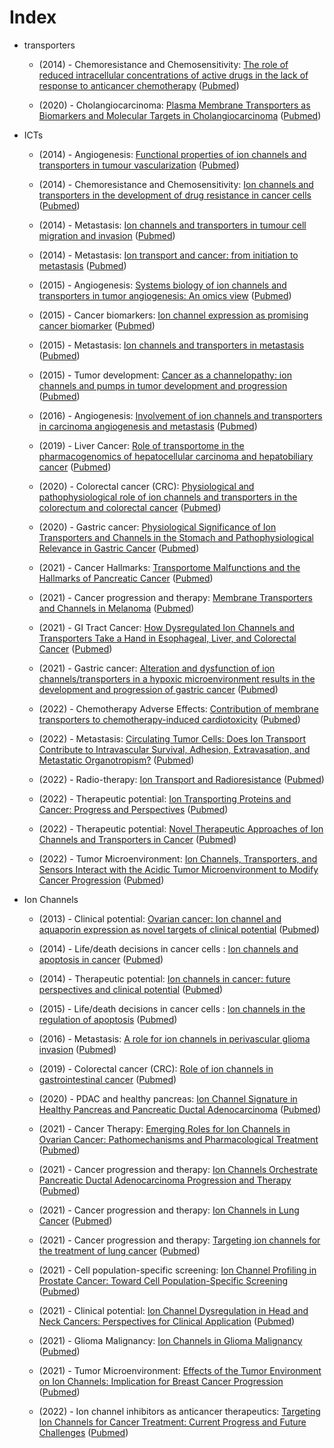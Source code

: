 # Index 

- transporters
  - (2014) - Chemoresistance and Chemosensitivity: [The role of reduced intracellular concentrations of active drugs in the lack of response to anticancer chemotherapy](https://doi.org/10.1038/APS.2013.131) ([Pubmed](https://pubmed.ncbi.nlm.nih.gov/24317012))

  - (2020) - Cholangiocarcinoma: [Plasma Membrane Transporters as Biomarkers and Molecular Targets in Cholangiocarcinoma](https://doi.org/10.3390/CELLS9020498) ([Pubmed](https://pubmed.ncbi.nlm.nih.gov/32098199))
- ICTs
  - (2014) - Angiogenesis: [Functional properties of ion channels and transporters in tumour vascularization](https://doi.org/10.1098/RSTB.2013.0103) ([Pubmed](https://pubmed.ncbi.nlm.nih.gov/24493751))

  - (2014) - Chemoresistance and Chemosensitivity: [Ion channels and transporters in the development of drug resistance in cancer cells](https://doi.org/10.1098/RSTB.2013.0109) ([Pubmed](https://pubmed.ncbi.nlm.nih.gov/24493757))

  - (2014) - Metastasis: [Ion channels and transporters in tumour cell migration and invasion](https://doi.org/10.1098/RSTB.2013.0102) ([Pubmed](https://pubmed.ncbi.nlm.nih.gov/24493750))

  - (2014) - Metastasis: [Ion transport and cancer: from initiation to metastasis](https://doi.org/10.1098/RSTB.2013.0092) ([Pubmed](https://pubmed.ncbi.nlm.nih.gov/24493741))

  - (2015) - Angiogenesis: [Systems biology of ion channels and transporters in tumor angiogenesis: An omics view](https://doi.org/10.1016/J.BBAMEM.2014.10.031) ([Pubmed](https://pubmed.ncbi.nlm.nih.gov/25450338))

  - (2015) - Cancer biomarkers: [Ion channel expression as promising cancer biomarker](https://doi.org/10.1016/J.BBAMEM.2014.12.016) ([Pubmed](https://pubmed.ncbi.nlm.nih.gov/25542783))

  - (2015) - Metastasis: [Ion channels and transporters in metastasis](https://doi.org/10.1016/J.BBAMEM.2014.11.012) ([Pubmed](https://pubmed.ncbi.nlm.nih.gov/25445667))

  - (2015) - Tumor development: [Cancer as a channelopathy: ion channels and pumps in tumor development and progression](https://doi.org/10.3389/FNCEL.2015.00086) ([Pubmed](https://pubmed.ncbi.nlm.nih.gov/25852478))

  - (2016) - Angiogenesis: [Involvement of ion channels and transporters in carcinoma angiogenesis and metastasis](https://doi.org/10.1152/AJPCELL.00218.2015) ([Pubmed](https://pubmed.ncbi.nlm.nih.gov/26791487))

  - (2019) - Liver Cancer: [Role of transportome in the pharmacogenomics of hepatocellular carcinoma and hepatobiliary cancer](https://doi.org/10.2217/PGS-2019-0033) ([Pubmed](https://pubmed.ncbi.nlm.nih.gov/31486734))

  - (2020) - Colorectal cancer (CRC): [Physiological and pathophysiological role of ion channels and transporters in the colorectum and colorectal cancer](https://doi.org/10.1111/JCMM.15600) ([Pubmed](https://pubmed.ncbi.nlm.nih.gov/32662230))

  - (2020) - Gastric cancer: [Physiological Significance of Ion Transporters and Channels in the Stomach and Pathophysiological Relevance in Gastric Cancer](https://doi.org/10.1155/2020/2869138) ([Pubmed](https://pubmed.ncbi.nlm.nih.gov/32104192))

  - (2021) - Cancer Hallmarks: [Transportome Malfunctions and the Hallmarks of Pancreatic Cancer](https://doi.org/10.1007/112_2020_20) ([Pubmed](https://pubmed.ncbi.nlm.nih.gov/32770395))

  - (2021) - Cancer progression and therapy: [Membrane Transporters and Channels in Melanoma](https://doi.org/10.1007/112_2020_17) ([Pubmed](https://pubmed.ncbi.nlm.nih.gov/32737752))

  - (2021) - GI Tract Cancer: [How Dysregulated Ion Channels and Transporters Take a Hand in Esophageal, Liver, and Colorectal Cancer](https://doi.org/10.1007/112_2020_41) ([Pubmed](https://pubmed.ncbi.nlm.nih.gov/32875386))

  - (2021) - Gastric cancer: [Alteration and dysfunction of ion channels/transporters in a hypoxic microenvironment results in the development and progression of gastric cancer](https://doi.org/10.1007/S13402-021-00604-1) ([Pubmed](https://pubmed.ncbi.nlm.nih.gov/33856653))

  - (2022) - Chemotherapy Adverse Effects: [Contribution of membrane transporters to chemotherapy-induced cardiotoxicity](https://doi.org/10.1111/BCPT.13635) ([Pubmed](https://pubmed.ncbi.nlm.nih.gov/34237188))

  - (2022) - Metastasis: [Circulating Tumor Cells: Does Ion Transport Contribute to Intravascular Survival, Adhesion, Extravasation, and Metastatic Organotropism?](https://doi.org/10.1007/112_2021_68) ([Pubmed](https://pubmed.ncbi.nlm.nih.gov/35137308))

  - (2022) - Radio-therapy: [Ion Transport and Radioresistance](https://doi.org/10.1007/112_2020_33) ([Pubmed](https://pubmed.ncbi.nlm.nih.gov/32737751))

  - (2022) - Therapeutic potential: [Ion Transporting Proteins and Cancer: Progress and Perspectives](https://doi.org/10.1007/112_2021_66) ([Pubmed](https://pubmed.ncbi.nlm.nih.gov/35018530))

  - (2022) - Therapeutic potential: [Novel Therapeutic Approaches of Ion Channels and Transporters in Cancer](https://doi.org/10.1007/112_2020_28) ([Pubmed](https://pubmed.ncbi.nlm.nih.gov/32715321))

  - (2022) - Tumor Microenvironment: [Ion Channels, Transporters, and Sensors Interact with the Acidic Tumor Microenvironment to Modify Cancer Progression](https://doi.org/10.1007/112_2021_63) ([Pubmed](https://pubmed.ncbi.nlm.nih.gov/34291319))
- Ion Channels
  - (2013) - Clinical potential: [Ovarian cancer: Ion channel and aquaporin expression as novel targets of clinical potential](https://doi.org/10.1016/J.EJCA.2013.03.016) ([Pubmed](https://pubmed.ncbi.nlm.nih.gov/23683551))

  - (2014) - Life/death decisions in cancer cells : [Ion channels and apoptosis in cancer](https://doi.org/10.1098/RSTB.2013.0104) ([Pubmed](https://pubmed.ncbi.nlm.nih.gov/24493752))

  - (2014) - Therapeutic potential: [Ion channels in cancer: future perspectives and clinical potential](https://doi.org/10.1098/RSTB.2013.0108) ([Pubmed](https://pubmed.ncbi.nlm.nih.gov/24493756))

  - (2015) - Life/death decisions in cancer cells : [Ion channels in the regulation of apoptosis](https://doi.org/10.1016/J.BBAMEM.2014.10.030) ([Pubmed](https://pubmed.ncbi.nlm.nih.gov/25450339))

  - (2016) - Metastasis: [A role for ion channels in perivascular glioma invasion](https://doi.org/10.1007/S00249-016-1154-X) ([Pubmed](https://pubmed.ncbi.nlm.nih.gov/27424110))

  - (2019) - Colorectal cancer (CRC): [Role of ion channels in gastrointestinal cancer](https://doi.org/10.3748/WJG.V25.I38.5732) ([Pubmed](https://pubmed.ncbi.nlm.nih.gov/31636470))

  - (2020) - PDAC and healthy pancreas: [Ion Channel Signature in Healthy Pancreas and Pancreatic Ductal Adenocarcinoma](https://doi.org/10.3389/FPHAR.2020.568993) ([Pubmed](https://pubmed.ncbi.nlm.nih.gov/33178018))

  - (2021) - Cancer Therapy: [Emerging Roles for Ion Channels in Ovarian Cancer: Pathomechanisms and Pharmacological Treatment](https://doi.org/10.3390/CANCERS13040668) ([Pubmed](https://pubmed.ncbi.nlm.nih.gov/33562306))

  - (2021) - Cancer progression and therapy: [Ion Channels Orchestrate Pancreatic Ductal Adenocarcinoma Progression and Therapy](https://doi.org/10.3389/FPHAR.2020.586599) ([Pubmed](https://pubmed.ncbi.nlm.nih.gov/33841132))

  - (2021) - Cancer progression and therapy: [Ion Channels in Lung Cancer](https://doi.org/10.1007/112_2020_29) ([Pubmed](https://pubmed.ncbi.nlm.nih.gov/32772273))

  - (2021) - Cancer progression and therapy: [Targeting ion channels for the treatment of lung cancer](https://doi.org/10.1016/J.BBCAN.2021.188629) ([Pubmed](https://pubmed.ncbi.nlm.nih.gov/34610420))

  - (2021) - Cell population-specific screening: [Ion Channel Profiling in Prostate Cancer: Toward Cell Population-Specific Screening](https://doi.org/10.1007/112_2020_22) ([Pubmed](https://pubmed.ncbi.nlm.nih.gov/32737754))

  - (2021) - Clinical potential: [Ion Channel Dysregulation in Head and Neck Cancers: Perspectives for Clinical Application](https://doi.org/10.1007/112_2020_38) ([Pubmed](https://pubmed.ncbi.nlm.nih.gov/32789787))

  - (2021) - Glioma Malignancy: [Ion Channels in Glioma Malignancy](https://doi.org/10.1007/112_2020_44) ([Pubmed](https://pubmed.ncbi.nlm.nih.gov/32930879))

  - (2021) - Tumor Microenvironment: [Effects of the Tumor Environment on Ion Channels: Implication for Breast Cancer Progression](https://doi.org/10.1007/112_2020_19) ([Pubmed](https://pubmed.ncbi.nlm.nih.gov/32761457))
  - (2022) - Ion channel inhibitors as anticancer therapeutics: [Targeting Ion Channels for Cancer Treatment: Current Progress and Future Challenges](https://doi.org/10.1007/112_2020_46) ([Pubmed](https://pubmed.ncbi.nlm.nih.gov/32865696))
